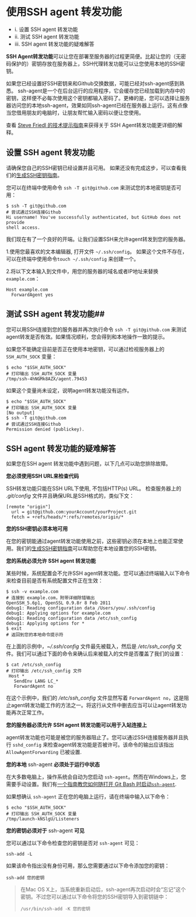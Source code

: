 # 使用SSH agent 转发功能 #

- i.	设置 SSH agent 转发功能
- ii.	测试 SSH agent 转发功能
- iii.	SSH agent 转发功能的疑难解答

**SSH Agent转发功能**可以让您在部署至服务器的过程更简便。比起让您的（无密码保护的）密钥存放在服务器上，SSH代理转发功能可以让您使用本地的SSH密钥。

如果您已经设置好SSH密钥来和Github交换数据，可能已经对ssh-agent感到熟悉。 ssh-agent是一个在后台运行的应用程序，它会缓存您已经加载到内存中的密钥，这样便不必每次使用这个密钥都输入密码了。更棒的是，您可以选择让服务器访问您的本地ssh-agent，效果如同ssh-agent已经在服务器上运行。这有点像当您借用朋友的电脑时，让朋友帮忙输入密码以便让您使用。

查看 [Steve Friedl 的技术提示指南](http://www.unixwiz.net/techtips/ssh-agent-forwarding.html)来获得关于 SSH Agent转发功能更详细的解释。

## 设置 SSH agent 转发功能 ##

请确保您自己的SSH密钥已经设置并且可用。 如果还没有完成这步，可以查看我们的[生成SSH密钥指南](https://help.github.com/articles/generating-ssh-keys)。

您可以在终端中使用命令 `ssh -T git@github.com` 来测试您的本地密钥是否可用：

    $ ssh -T git@github.com
    # 尝试通过SSH连接Github
    Hi username! You've successfully authenticated, but GitHub does not provide
    shell access.


我们现在有了一个良好的开端。让我们设置SSH来允许agent转发到您的服务器。



1.使用您最喜欢的文本编辑器, 打开文件 `~/.ssh/config`。 如果这个文件不存在，可以在终端中使用命令`touch ~/.ssh/config` 来创建一个。


2.将以下文本输入到文件中，用您的服务器的域名或者IP地址来替换 `example.com`：
    
    Host example.com
      ForwardAgent yes



## 测试 SSH agent 转发功能##

您可以用SSH连接到您的服务器并再次执行命令 `ssh -T git@github.com` 来测试agent转发是否有效。如果情况顺利，您会得到和本地操作一致的提示。

如果您不能确定目前是否正在使用本地密钥，可以通过检视服务器上的 `SSH_AUTH_SOCK` 变量：

    $ echo "$SSH_AUTH_SOCK"
    # 打印输出 SSH_AUTH_SOCK 变量
    /tmp/ssh-4hNGMk8AZX/agent.79453

如果这个变量尚未设定，说明agent转发功能没有运作。

    $ echo "$SSH_AUTH_SOCK"
    # 打印输出 SSH_AUTH_SOCK 变量
    [No output]
    $ ssh -T git@github.com
    # 尝试通过SSH连接Github
    Permission denied (publickey).

## SSH agent 转发功能的疑难解答 ##

如果您在SSH agent 转发功能中遇到问题，以下几点可以助您排除故障。

**您必须使用SSH URL来检查代码**

SSH转发功能只能在SSH URL下使用, 不包括HTTP(s) URL。 检查服务器上的 *.git/config* 文件并且确保URL是SSH格式的，类似下文：

    [remote "origin"]
      url = git@github.com:yourAccount/yourProject.git
      fetch = +refs/heads/*:refs/remotes/origin/*

**您的SSH密钥必须本地可用**

在您的密钥能通过agent转发功能使用之前，这些密钥必须在本地上也能正常使用。我们的[生成SSH密钥指南](https://help.github.com/articles/generating-ssh-keys)可以帮助您在本地设置您的SSH密钥。

**您的系统必须允许 SSH agent 转发功能**

某些时候，系统配置会不允许SSH agent转发功能。您可以通过终端输入以下命令来检查目前是否有系统配置文件正在生效：

    $ ssh -v example.com
    # 连接到 example.com，附带详细除错输出
    OpenSSH_5.6p1, OpenSSL 0.9.8r 8 Feb 2011
    debug1: Reading configuration data /Users/you/.ssh/config
    debug1: Applying options for example.com
    debug1: Reading configuration data /etc/ssh_config
    debug1: Applying options for *
    $ exit
    # 返回到您的本地命令提示符

在上面的示例中，*~/.ssh/config* 文件最先被载入，然后是 */etc/ssh_config* 文件。我们可以通过下面的命令来确认后来被载入的文件是否覆盖了我们的设置：

    $ cat /etc/ssh_config
    # 打印输出 /etc/ssh_config 文件
     Host *
       SendEnv LANG LC_*
       ForwardAgent no

在这个示例中，我们的 */etc/ssh_config* 文件显然写着 `ForwardAgent no`，这是阻止agent转发功能工作的方法之一。将这行从文件中删去应当可以让agent转发功能再次正常工作。

**您的服务器必须允许 SSH agent 转发功能可以用于入站连接上**

agent转发功能也可能是被您的服务器阻止了。您可以通过SSH连接服务器并且执行 `sshd_config` 来检查agent转发功能是否被许可。该命令的输出应该指出 `AllowAgentForwarding` 已被设置.

**您的本地** ssh-agent **必须处于运行中状态**

在大多数电脑上，操作系统会自动为您启动 `ssh-agent`。然而在Windows上，您需要手动设置。我们有[一个指南教您如何随打开 Git Bash 时启动`ssh-agent`](https://help.github.com/articles/working-with-ssh-key-passphrases#auto-launching-ssh-agent-on-msysgit).

如果想确认 `ssh-agent` 正在您的电脑上运行，请在终端中输入以下命令：

    $ echo "$SSH_AUTH_SOCK"
    # 打印输出 SSH_AUTH_SOCK 变量
    /tmp/launch-kNSlgU/Listeners

**您的密钥必须对于** ssh-agent **可见**

您可以通过以下命令检查您的密钥是否对 `ssh-agent` 可见：

    ssh-add -L

如果该命令指出没有身份可用，那么您需要通过以下命令添加您的密钥：

    ssh-add 您的密钥

> 在Mac OS X上，当系统重新启动后，ssh-agent再次启动时会“忘记”这个密钥。不过您可以通过以下命令将您的SSH密钥导入到密钥链中：
> 
>     /usr/bin/ssh-add -K 您的密钥